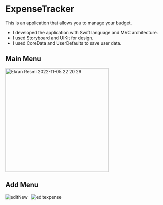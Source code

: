 # ExpenseTracker

 This is an application that allows you to manage your budget.
 
 * I developed the application with Swift language and MVC architecture.
 * I used Storyboard and UIKit for design.
 * I used CoreData and UserDefaults to save user data.
 
 
 ## Main Menu 
<img width="330" alt="Ekran Resmi 2022-11-05 22 20 29" src="https://user-images.githubusercontent.com/109242794/200137291-a2967fba-00d5-47cd-94e7-661a85b029e9.png">

## Add Menu 

![editNew](https://user-images.githubusercontent.com/109242794/200137414-f769fd40-80f9-4d3f-aa2d-b0c7fc3f0c3b.png) &nbsp;&nbsp;![editexpense](https://user-images.githubusercontent.com/109242794/200137426-b0cfdad0-8b42-43bd-a2d0-2e0d4d6b634b.png)

